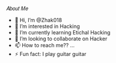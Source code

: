𝐴𝑏𝑜𝑢𝑡 𝑀𝑒
- 👋 Hi, I’m @Zhak018
- 👀 I’m interested in Hacking
- 🌱 I’m currently learning Etichal Hacking
- 💞️ I’m looking to collaborate on Hacker
- 📫 How to reach me?? ...
- ⚡ Fun fact: I play guitar guitar

<!---
Zhak018/Zhak018 is a ✨ special ✨ repository because its `README.md` (this file) appears on your GitHub profile.
You can click the Preview link to take a look at your changes.
--->
